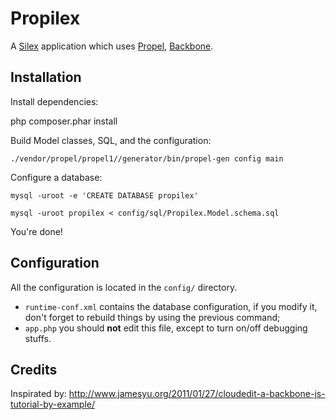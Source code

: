 Propilex
========

A [Silex](http://silex.sensiolabs.org) application which uses [Propel](http://propelorm.org), [Backbone](http://backbonejs.org/).


Installation
------------

Install dependencies:

php composer.phar install


Build Model classes, SQL, and the configuration:

    ./vendor/propel/propel1//generator/bin/propel-gen config main


Configure a database:

    mysql -uroot -e 'CREATE DATABASE propilex'

    mysql -uroot propilex < config/sql/Propilex.Model.schema.sql


You're done!


Configuration
-------------

All the configuration is located in the `config/` directory.

* `runtime-conf.xml` contains the database configuration, if you modify it, don't forget to rebuild things by using the previous command;
* `app.php` you should **not** edit this file, except to turn on/off debugging stuffs.


Credits
-------

Inspirated by: http://www.jamesyu.org/2011/01/27/cloudedit-a-backbone-js-tutorial-by-example/

